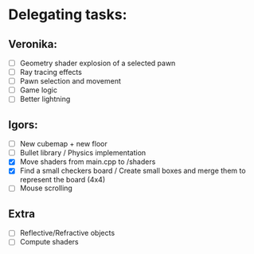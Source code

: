 # Delegating tasks:
## Veronika:
- [ ] Geometry shader explosion of a selected pawn
- [ ] Ray tracing effects
- [ ] Pawn selection and movement
- [ ] Game logic
- [ ] Better lightning

## Igors:
- [ ] New cubemap + new floor
- [ ] Bullet library / Physics implementation
- [x] Move shaders from main.cpp to /shaders
- [x] Find a small checkers board / Create small boxes and merge them to represent the board (4x4)
- [ ] Mouse scrolling

## Extra
- [ ] Reflective/Refractive objects
- [ ] Compute shaders